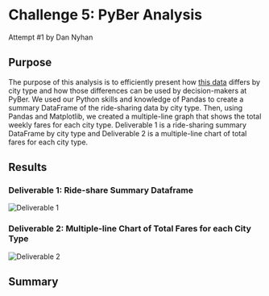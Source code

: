 # Challenge 5: PyBer Analysis
Attempt #1 by Dan Nyhan

## Purpose 
The purpose of this analysis is to efficiently present how [this data](https://github.com/nyhandan/Challenge_5_PyBer_Analysis/tree/main/Challenge_5_PyBer/Resources) differs by city type and how those differences can be used by decision-makers at PyBer. We used our Python skills and knowledge of Pandas to create a summary DataFrame of the ride-sharing data by city type. Then, using Pandas and Matplotlib, we created a multiple-line graph that shows the total weekly fares for each city type. Deliverable 1 is a ride-sharing summary DataFrame by city type and Deliverable 2 is a multiple-line chart of total fares for each city type.

## Results

### Deliverable 1: Ride-share Summary Dataframe
![Deliverable 1]()



### Deliverable 2: Multiple-line Chart of Total Fares for each City Type
![Deliverable 2]()



## Summary

